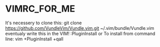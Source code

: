 # VIMRC_FOR_ME
It's necessery to clone this:
git clone https://github.com/VundleVim/Vundle.vim.git ~/.vim/bundle/Vundle.vim
eventualy write this in the VIM!
:PluginInstall
or To install from command line: vim +PluginInstall +qall
